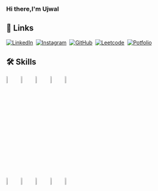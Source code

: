 ### Hi there,I'm Ujwal
<!--
**Ujwal-27K/Ujwal-27K** is a ✨ _special_ ✨ repository because its `README.md` (this file) appears on your GitHub profile.

Here are some ideas to get you started:

- 🔭 I’m currently working on ...
- 🌱 I’m currently learning ...
- 👯 I’m looking to collaborate on ...
- 🤔 I’m looking for help with ...
- 💬 Ask me about ...
- 📫 How to reach me: ...
- 😄 Pronouns: ...
- ⚡ Fun fact: ...
-->
## 🔗 Links
<a target="_blank" href="https://www.linkedin.com/feed/"><img src="https://img.shields.io/badge/LinkedIn-0077B5?style=for-the-badge&logo=linkedin&logoColor=white" alt="LinkedIn" /></a>&nbsp;
<a target="_blank" href="https://www.instagram.com/ujwal_khairnar_27/"><img src="https://img.shields.io/badge/Instagram-E4405F?style=for-the-badge&logo=instagram&logoColor=white" alt="Instagram" /></a>&nbsp;
<a target="_blank" href="https://github.com/Ujwal-27K"><img src="https://img.shields.io/badge/GitHub-100000?style=for-the-badge&logo=github&logoColor=white" alt="GitHub" /></a>&nbsp;
<a target="_blank" href="https://leetcode.com/Ujwal_Khairnar/"><img src="https://img.shields.io/badge/-LeetCode-FFA116?style=for-the-badge&logo=LeetCode&logoColor=black" alt="Leetcode" /></a>&nbsp;
<a target="_blank" href="https://github.com/Ujwal-27K/Portfolio"><img src="https://img.shields.io/badge/my_portfolio-000?style=for-the-badge&logo=ko-fi&logoColor=white" alt="Potfolio" /></a>&nbsp;

## 🛠 Skills
<div>
  <code><img width="7%" src="https://www.svgrepo.com/show/374171/vscode.svg"></code>
<code><img width="7%" src="https://www.svgrepo.com/show/512317/github-142.svg"></code>
<code><img width="7%" src="https://www.svgrepo.com/show/452228/html-5.svg"></code>
<code><img width="7%" src="https://www.svgrepo.com/show/452185/css-3.svg"></code>
<code><img width="7%" src="https://www.svgrepo.com/show/452045/js.svg"></code>
<br>
<code><img width="7%" src="https://www.svgrepo.com/show/452183/cpp.svg"></code>
<code><img width="7%" src="https://www.svgrepo.com/show/354238/python.svg"></code>
<code><img width="7%" src="https://www.svgrepo.com/show/331488/mongodb.svg"></code>
<code><img width="7%" src="https://www.svgrepo.com/show/355190/reactjs.svg"></code>
<code><img width="7%" src="https://www.svgrepo.com/show/378837/node.svg"></code>

</div>
